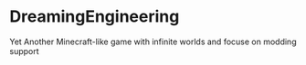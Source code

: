 # DreamingEngineering
Yet Another Minecraft-like game with infinite worlds and focuse on modding support
